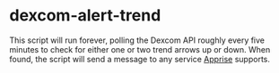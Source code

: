 # dexcom-alert-trend

This script will run forever, polling the Dexcom API roughly every five minutes
to check for either one or two trend arrows up or down. When found, the script
will send a message to any service
[Apprise](https://github.com/caronc/apprise/wiki) supports.